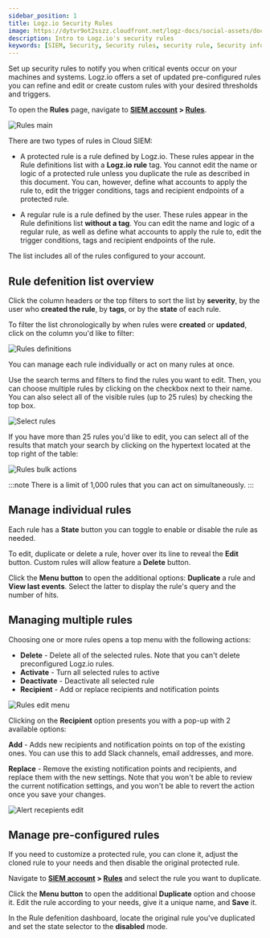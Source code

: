 ```yaml
---
sidebar_position: 1
title: Logz.io Security Rules
image: https://dytvr9ot2sszz.cloudfront.net/logz-docs/social-assets/docs-social.jpg
description: Intro to Logz.io's security rules
keywords: [SIEM, Security, Security rules, security rule, Security information]
---
```



Set up security rules to notify you when critical events occur on your machines and systems. Logz.io offers a set of updated pre-configured rules you can refine and edit or create custom rules with your desired thresholds and triggers. 

To open the **Rules** page, navigate to **[SIEM account](https://app.logz.io/#/dashboard/security/summary) > [Rules](https://app.logz.io/#/dashboard/security/rules/rule-definitions)**.


![Rules main](https://dytvr9ot2sszz.cloudfront.net/logz-docs/siem/rule-def-main.png)


There are two types of rules in Cloud SIEM:

* A protected rule is a rule defined by Logz.io. These rules appear in the Rule definitions list with a **Logz.io rule** tag. You cannot edit the name or logic of a protected rule unless you duplicate the rule as described in this document. You can, however, define what accounts to apply the rule to, edit the trigger conditions, tags and recipient endpoints of a protected rule.

* A regular rule is a rule defined by the user. These rules appear in the Rule definitions list **without a tag**. You can edit the name and logic of a regular rule, as well as define what accounts to apply the rule to, edit the trigger conditions, tags and recipient endpoints of the rule.

The list includes all of the rules configured to your account. 

## Rule defenition list overview

Click the column headers or the top filters to sort the list by **severity**, by the user who **created the rule**, by **tags**, or by the **state** of each rule.

To filter the list chronologically by when rules were **created** or **updated**, click on the column you'd like to filter:

![Rules definitions](https://dytvr9ot2sszz.cloudfront.net/logz-docs/siem/rules-table-sort.png)

You can manage each rule individually or act on many rules at once.

Use the search terms and filters to find the rules you want to edit. Then, you can choose multiple rules by clicking on the checkbox next to their name. You can also select all of the visible rules (up to 25 rules) by checking the top box. 


![Select rules](https://dytvr9ot2sszz.cloudfront.net/logz-docs/siem/check-rules.gif)


If you have more than 25 rules you'd like to edit, you can select all of the results that match your search by clicking on the hypertext located at the top right of the table:


![Rules bulk actions](https://dytvr9ot2sszz.cloudfront.net/logz-docs/siem/select-all-rules.png)


:::note
There is a limit of 1,000 rules that you can act on simultaneously.
:::

## Manage individual rules

Each rule has a **State** button you can toggle to enable or disable the rule as needed. 

To edit, duplicate or delete a rule, hover over its line to reveal the **Edit** button. Custom rules will allow feature a **Delete** button.

Click the **Menu button** to open the additional options: **Duplicate** a rule and **View last events**. Select the latter to display the rule's query and the number of hits.

## Managing multiple rules

Choosing one or more rules opens a top menu with the following actions:
 
* **Delete** - Delete all of the selected rules. Note that you can't delete preconfigured Logz.io rules.
* **Activate** - Turn all selected rules to active
* **Deactivate** - Deactivate all selected rule
* **Recipient** - Add or replace recipients and notification points


![Rules edit menu](https://dytvr9ot2sszz.cloudfront.net/logz-docs/siem/rules-inner-menu.png)


Clicking on the **Recipient** option presents you with a pop-up with 2 available options:

**Add** - Adds new recipients and notification points on top of the existing ones. You can use this to add Slack channels, email addresses, and more.

**Replace** - Remove the existing notification points and recipients, and replace them with the new settings. Note that you won't be able to review the current notification settings, and you won't be able to revert the action once you save your changes.


![Alert recepients edit](https://dytvr9ot2sszz.cloudfront.net/logz-docs/siem/add-replace-rule.png)

## Manage pre-configured rules

If you need to customize a protected rule, you can clone it, adjust the cloned rule to your needs and then disable the original protected rule.

Navigate to  **[SIEM account](https://app.logz.io/#/dashboard/security/summary) > [Rules](https://app.logz.io/#/dashboard/security/rules/rule-definitions)** and select the rule you want to duplicate. 

Click the **Menu button** to open the additional **Duplicate** option and choose it. Edit the rule according to your needs, give it a unique name, and **Save** it.

In the Rule defenition dashboard, locate the original rule you've duplicated and set the state selector to the **disabled** mode.


